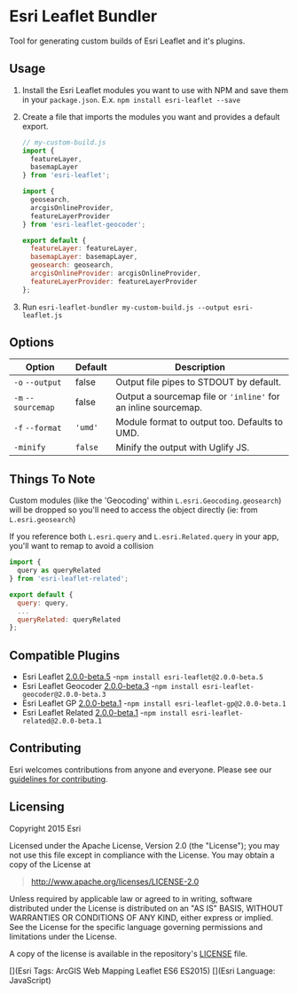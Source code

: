 # Esri Leaflet Bundler

Tool for generating custom builds of Esri Leaflet and it's plugins.

## Usage

1. Install the Esri Leaflet modules you want to use with NPM and save them in your `package.json`. E.x. `npm install esri-leaflet --save`
2. Create a file that imports the modules you want and provides a default export.

    ```js
    // my-custom-build.js
    import {
      featureLayer,
      basemapLayer
    } from 'esri-leaflet';

    import {
      geosearch,
      arcgisOnlineProvider,
      featureLayerProvider
    } from 'esri-leaflet-geocoder';

    export default {
      featureLayer: featureLayer,
      basemapLayer: basemapLayer,
      geosearch: geosearch,
      arcgisOnlineProvider: arcgisOnlineProvider,
      featureLayerProvider: featureLayerProvider
    };
    ```

3. Run `esri-leaflet-bundler my-custom-build.js --output esri-leaflet.js`

## Options

Option | Default | Description
--- | --- | ---
`-o` `--output` | false | Output file pipes to STDOUT by default.
`-m` `--sourcemap` | false | Output a sourcemap file or `'inline'` for an inline sourcemap.
`-f` `--format` | `'umd'` | Module format to output too. Defaults to UMD.
`-minify` | `false` | Minify the output with Uglify JS.

## Things To Note

Custom modules (like the 'Geocoding' within `L.esri.Geocoding.geosearch`) will be dropped so you'll need to access the object directly (ie: from `L.esri.geosearch`)

If you reference both `L.esri.query` and `L.esri.Related.query` in your app, you'll want to remap to avoid a collision

```js
import {
  query as queryRelated
} from 'esri-leaflet-related';

export default {
  query: query,
  ...
  queryRelated: queryRelated
};
```

## Compatible Plugins

* Esri Leaflet [2.0.0-beta.5](https://github.com/Esri/esri-leaflet/releases/tag/v2.0.0-beta.5) -`npm install esri-leaflet@2.0.0-beta.5`
* Esri Leaflet Geocoder [2.0.0-beta.3](https://github.com/Esri/esri-leaflet-geocoder/releases/tag/v2.0.0-beta.3) -`npm install esri-leaflet-geocoder@2.0.0-beta.3`
* Esri Leaflet GP [2.0.0-beta.1](https://github.com/jgravois/esri-leaflet-gp/releases/tag/v2.0.0-beta.1) -`npm install esri-leaflet-gp@2.0.0-beta.1`
* Esri Leaflet Related [2.0.0-beta.1](https://github.com/jgravois/esri-leaflet-related/releases/tag/v2.0.0-beta.1) -`npm install esri-leaflet-related@2.0.0-beta.1`

## Contributing

Esri welcomes contributions from anyone and everyone. Please see our [guidelines for contributing](https://github.com/Esri/esri-leaflet-browserify-example/blob/master/CONTRIBUTING.md).

## Licensing
Copyright 2015 Esri

Licensed under the Apache License, Version 2.0 (the "License");
you may not use this file except in compliance with the License.
You may obtain a copy of the License at

> http://www.apache.org/licenses/LICENSE-2.0

Unless required by applicable law or agreed to in writing, software
distributed under the License is distributed on an "AS IS" BASIS,
WITHOUT WARRANTIES OR CONDITIONS OF ANY KIND, either express or implied.
See the License for the specific language governing permissions and
limitations under the License.

A copy of the license is available in the repository's [LICENSE](./LICENSE) file.

[](Esri Tags: ArcGIS Web Mapping Leaflet ES6 ES2015)
[](Esri Language: JavaScript)
